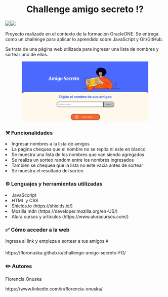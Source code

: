 <h1 align="center"> Challenge amigo secreto ⁉️</h1>

<p align="left">
<img src="https://img.shields.io/badge/STATUS-FINALIZADO-green"><img src="https://img.shields.io/badge/release%20date-agosto%202025-blue">
</p>

<p> Proyecto realizado en el contexto de la formación OracleONE. Se entrega como un challenge para aplicar lo aprendido sobre JavaScript y Git/GitHub.</p>
<p> Se trata de una página web utilizada para ingresar una lista de nombres y sortear uno de ellos.</p>

<p align="center">
  <img src="assets/amigo-secreto-lookandfeel.png" alt="Vistazo a la pagina de amigo secreto" width="400">
</p>

<h3>⚒️ Funcionalidades </h3>

<li>Ingresar nombres a la lista de amigos</li>
<li>La página chequea que el nombre no se repita ni este en blanco</li>
<li>Se muestra una lista de los nombres que van siendo agregados</li>
<li>Se realiza un sorteo random entre los nombres ingresados</li>
<li>También se chequea que la lista no este vacia antes de sortear</li>
<li>Se muestra el resultado del sorteo</li>

<h3> ⚙️ Lenguajes y herramientas utilizadas </h3>

<li>JavaSccript</li>
<li>HTML y CSS</li>
<li>Shields.io (https://shields.io/)</li>
<li>Mozilla mdn (https://developer.mozilla.org/en-US/)</li>
<li>Alura cursos y artículos (https://www.aluracursos.com/)</li>

<h3> ✅ Cómo acceder a la web</h3>

<p>Ingresa al link y empieza a sortear a tus amigos ⬇️</p>
<p>https://floronuska.github.io/challenge-amigo-secreto-FO/</p>

<h3>✏️ Autores </h3>

<p>Florencia Onuska</p>
<p>https://www.linkedin.com/in/florencia-onuska/</p>





